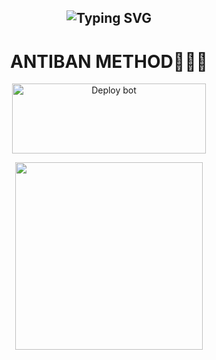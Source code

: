 <div align="center">
 
 ## ![Typing SVG](https://readme-typing-svg.herokuapp.com?font=Rockstar-ExtraBold&color=00FF00&lines=WELCOME+TO+HERMIT+MD+ANTIBAN+METHODS.;CREATED+BY+BL+ROSHAN+XER🌚👀;DONT+FORK+THE+REPO😮‍💨🌼+🤍🤍🤍🤍🤍🤍🤍JUST+CLICK+ON+DEPOLY+TO+HEROKUENJOY🤍🖐🏻+🖤BOND+LEGENDS+OFFICIAL🖤)
# ANTIBAN METHOD🍄🖐🏻
<a href="https://dashboard.heroku.com/new-app?template=https://github.com/roshanyt6/hermit-deploy" target="blank"><img align="center" src="https://i.imgur.com/6rs61MY.png" alt="Deploy bot" height="112" width="310" /></a>

<p align="center">
  <a href="https://wa.me/919656968050">
    <img height="300" src="https://i.imgur.com/GHimyfQ.jpg">
  </a>
</p>






